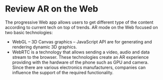 # Review AR on the Web

The progressive Web app allows users to get different type of the content according to current tech on top of trends. AR mode on the Web focused on two basic technologies:
* WebGL – 3D Canvas graphics – JavaScript API are for generating and rendering dynamic 3D graphics.
* WebRTC is a technology that allows sending a video, audio and data stream to the browser.
These technologies create an AR experience providing with the hardware of the phone such as GPU and camera. Since there are various electronics manufacturers, companies can influence the support of the required functionality.


